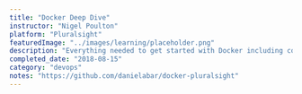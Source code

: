 ```yaml
---
title: "Docker Deep Dive"
instructor: "Nigel Poulton"
platform: "Pluralsight"
featuredImage: "../images/learning/placeholder.png"
description: "Everything needed to get started with Docker including core concepts of images and containers, orchestration, and enterprise features available."
completed_date: "2018-08-15"
category: "devops"
notes: "https://github.com/danielabar/docker-pluralsight"
---
```

